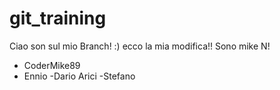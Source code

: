 # git_training


Ciao son sul mio Branch!
:) 
ecco la mia modifica!! Sono mike N!
- CoderMike89
- Ennio
-Dario Arici
-Stefano


